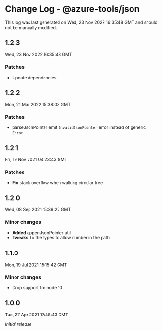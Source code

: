 # Change Log - @azure-tools/json

This log was last generated on Wed, 23 Nov 2022 16:35:48 GMT and should not be manually modified.

## 1.2.3
Wed, 23 Nov 2022 16:35:48 GMT

### Patches

- Update dependencies

## 1.2.2
Mon, 21 Mar 2022 15:38:03 GMT

### Patches

- parseJsonPointer emit `InvalidJsonPointer` error instead of generic `Error`

## 1.2.1
Fri, 19 Nov 2021 04:23:43 GMT

### Patches

- **Fix** stack overflow when walking circular tree

## 1.2.0
Wed, 08 Sep 2021 15:39:22 GMT

### Minor changes

- **Added** appenJsonPointer util
- **Tweaks** To the types to allow number in the path

## 1.1.0
Mon, 19 Jul 2021 15:15:42 GMT

### Minor changes

- Drop support for node 10

## 1.0.0
Tue, 27 Apr 2021 17:48:43 GMT

_Initial release_

